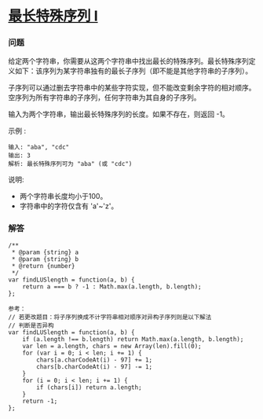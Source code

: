 # [最长特殊序列 Ⅰ](https://leetcode-cn.com/problems/longest-uncommon-subsequence-i)

### 问题

给定两个字符串，你需要从这两个字符串中找出最长的特殊序列。最长特殊序列定义如下：该序列为某字符串独有的最长子序列（即不能是其他字符串的子序列）。

子序列可以通过删去字符串中的某些字符实现，但不能改变剩余字符的相对顺序。空序列为所有字符串的子序列，任何字符串为其自身的子序列。

输入为两个字符串，输出最长特殊序列的长度。如果不存在，则返回 -1。

示例 :

```
输入: "aba", "cdc"
输出: 3
解析: 最长特殊序列可为 "aba" (或 "cdc")
```
说明:

* 两个字符串长度均小于100。
* 字符串中的字符仅含有 'a'~'z'。


### 解答

```
/**
 * @param {string} a
 * @param {string} b
 * @return {number}
 */
var findLUSlength = function(a, b) {
    return a === b ? -1 : Math.max(a.length, b.length);
};

参考：
// 若更改题目：将子序列换成不计字符串相对顺序对异构子序列则是以下解法
// 判断是否异构
var findLUSlength = function(a, b) {
    if (a.length !== b.length) return Math.max(a.length, b.length);
    var len = a.length, chars = new Array(len).fill(0);
    for (var i = 0; i < len; i += 1) {
        chars[a.charCodeAt(i) - 97] += 1;
        chars[b.charCodeAt(i) - 97] -= 1;
    }
    for (i = 0; i < len; i += 1) {
        if (chars[i]) return a.length;
    }
    return -1;
};
```